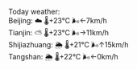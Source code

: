 Today weather:  
Beijing: ☁️ 🌡️+23°C 🌬️←7km/h  
Tianjin: ⛅️  🌡️+23°C 🌬️→11km/h  
Shijiazhuang: 🌦 🌡️+21°C 🌬️↑15km/h  
Tangshan: 🌦 🌡️+22°C 🌬️←0km/h  
